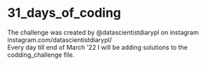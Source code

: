 # 31_days_of_coding
The challenge was created by @datascientistdiarypl on instagram instagram.com/datascientistdiarypl/
<br />
Every day till end of March '22 I will be adding solutions to the codding_challenge file.
